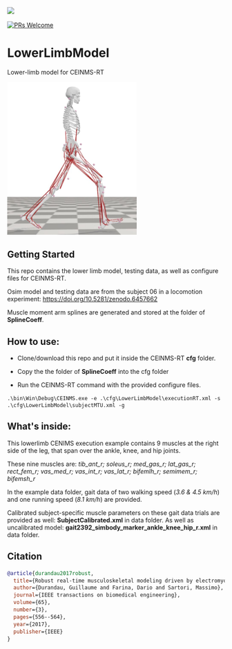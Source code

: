 <img src="https://encrypted-tbn0.gstatic.com/images?q=tbn:ANd9GcQ1vHDQMUcbXRoh_hAcOvHvIXIQVk2dtlak3QBu-KU_PnGjMAwr6yHy9VdkSe04BuIF9_w&usqp=CAU" width=200>

[![PRs Welcome](https://img.shields.io/badge/PRs-welcome-brightgreen.svg)]()

# LowerLimbModel
Lower-limb model for CEINMS-RT

<img src="https://github.com/CEINMS-RT/LowerLimbModel/blob/main/model/lowerLegModel.JPG" width=300>

## Getting Started
This repo contains the lower limb model, testing data, as well as configure files for CEINMS-RT.

Osim model and testing data are from the subject 06 in a locomotion experiment: https://doi.org/10.5281/zenodo.6457662

Muscle moment arm splines are generated and stored at the folder of **SplineCoeff**.

## How to use:
* Clone/download this repo and put it inside the CEINMS-RT **cfg** folder.
* Copy the the folder of **SplineCoeff** into the cfg folder


* Run the CEINMS-RT command with the provided configure files.

```
.\bin\Win\Debug\CEINMS.exe -e .\cfg\LowerLimbModel\executionRT.xml -s .\cfg\LowerLimbModel\subjectMTU.xml -g
```

## What's inside:
This lowerlimb CENIMS execution example contains 9 muscles at the right side of the leg, that span over the ankle, knee, and hip joints.

These nine muscles are:
_tib_ant_r; soleus_r; med_gas_r; lat_gas_r; rect_fem_r; vas_med_r; vas_int_r; vas_lat_r; bifemlh_r; semimem_r; bifemsh_r_

In the example data folder, gait data of two walking speed (_3.6 & 4.5 km/h_) and one running speed (_8.1 km/h_) are provided.

Calibrated subject-specific muscle parameters on these gait data trials are provided as well: **SubjectCalibrated.xml** in data folder.
As well as uncalibrated model: **gait2392_simbody_marker_ankle_knee_hip_r.xml** in data folder.

## Citation

```BibTeX
@article{durandau2017robust,
  title={Robust real-time musculoskeletal modeling driven by electromyograms},
  author={Durandau, Guillaume and Farina, Dario and Sartori, Massimo},
  journal={IEEE transactions on biomedical engineering},
  volume={65},
  number={3},
  pages={556--564},
  year={2017},
  publisher={IEEE}
}
```
